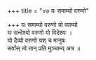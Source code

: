 +++
title = "०७ यः समाम्यो वरुणो"

+++
यः समाम्यो वरुणो यो व्याम्यो  
यः सन्देश्यो वरुणो यो विदेश्यः ।  
यो दैव्यो वरुणो यश् च मानुषः  
सर्वांस् त्वे तान् प्रति मुञ्चाम्य् अत्र ॥
